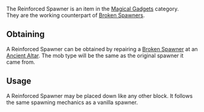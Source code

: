 The Reinforced Spawner is an item in the [Magical Gadgets](https://github.com/Slimefun/Slimefun4/wiki/Magical-Gadgets) category.  
They are the working counterpart of [Broken Spawners](https://github.com/Slimefun/Slimefun4/wiki/Broken-Spawner).

## Obtaining
A Reinforced Spawner can be obtained by repairing a [Broken Spawner](https://github.com/Slimefun/Slimefun4/wiki/Broken-Spawner) at an [Ancient Altar](https://github.com/Slimefun/Slimefun4/wiki/Ancient-Altar). The mob type will be the same as the original spawner it came from.

## Usage
A Reinforced Spawner may be placed down like any other block. It follows the same spawning mechanics as a vanilla spawner.
